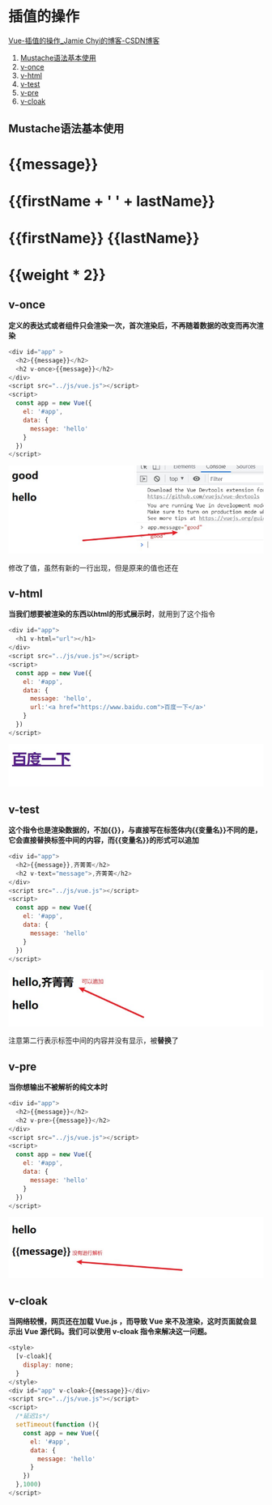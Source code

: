 # 插值的操作

[Vue-插值的操作_Jamie Chyi的博客-CSDN博客](https://blog.csdn.net/qijing19991210/article/details/119831132)


1. [Mustache语法基本使用](#mustache语法基本使用)
2. [v-once](#v-once)
3. [v-html](#v-html)
4. [v-test](#v-test)
5. [v-pre](#v-pre)
6. [v-cloak](#v-cloak)

## Mustache语法基本使用
  <h1>{{message}}</h1>
  <!--不仅可以写变量，也可以写简单的表达式-->
  <h1>{{firstName + '  ' + lastName}}</h1>
  <h1>{{firstName}} {{lastName}}</h1>
  <h1>{{weight * 2}}</h1>
</div>
<script src="../js/vue.js"></script>
<script>
  const app = new Vue({
    el: '#app',
    data: {
      message: 'hello',
      firstName: 'qi',
      lastName: 'lili',
      weight: 20
    }
  })
</script>

## v-once
**定义的表达式或者组件只会渲染一次，首次渲染后，不再随着数据的改变而再次渲染**

```javascript
<div id="app" >
  <h2>{{message}}</h2>
  <h2 v-once>{{message}}</h2>
</div>
<script src="../js/vue.js"></script>
<script>
  const app = new Vue({
    el: '#app',
    data: {
      message: 'hello'
    }
  })
</script>
```

![](2022-08-12-17-42-50.png)

修改了值，虽然有新的一行出现，但是原来的值也还在

## v-html
**当我们想要被渲染的东西以html的形式展示时**，就用到了这个指令
```javascript
<div id="app">
  <h1 v-html="url"></h1>
</div>
<script src="../js/vue.js"></script>
<script>
  const app = new Vue({
    el: '#app',
    data: {
      message: 'hello',
      url:'<a href="https://www.baidu.com">百度一下</a>'
    }
  })
</script>
```

![](2022-08-12-17-44-22.png)

## v-test
**这个指令也是渲染数据的，不加{{}}，与直接写在标签体内{{变量名}}不同的是，它会直接替换标签中间的内容，而{{变量名}}的形式可以追加**

```javascript
<div id="app">
  <h2>{{message}},齐菁菁</h2>
  <h2 v-text="message">,齐菁菁</h2>
</div>
<script src="../js/vue.js"></script>
<script>
  const app = new Vue({
    el: '#app',
    data: {
      message: 'hello'
    }
  })
</script>
```

![](2022-08-12-17-51-20.png)

注意第二行表示标签中间的内容并没有显示，被**替换**了

## v-pre

**当你想输出不被解析的纯文本时**

```javascript
<div id="app">
  <h2>{{message}}</h2>
  <h2 v-pre>{{message}}</h2>
</div>
<script src="../js/vue.js"></script>
<script>
  const app = new Vue({
    el: '#app',
    data: {
      message: 'hello'
    }
  })
</script>
```

![](2022-08-12-17-54-06.png)

## v-cloak
**当网络较慢，网页还在加载 Vue.js ，而导致 Vue 来不及渲染，这时页面就会显示出 Vue 源代码。我们可以使用 v-cloak 指令来解决这一问题。**

```javascript
<style>
  [v-cloak]{
    display: none;
  }
</style>
<div id="app" v-cloak>{{message}}</div>
<script src="../js/vue.js"></script>
<script>
  /*延迟1s*/
  setTimeout(function (){
    const app = new Vue({
      el: '#app',
      data: {
        message: 'hello'
      }
    })
  },1000)
</script>
```